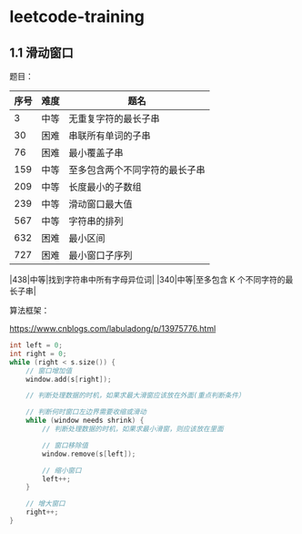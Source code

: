 # leetcode-training

## 1.1 滑动窗口 

题目：

|序号|难度|题名|
|-|-|-|
|3|中等|无重复字符的最长子串|
|30|困难|串联所有单词的子串|
|76|困难|最小覆盖子串|
|159|中等|至多包含两个不同字符的最长子串|
|209|中等|长度最小的子数组|
|239|中等|滑动窗口最大值|
|567|中等|字符串的排列|
|632|困难|最小区间|
|727|困难|最小窗口子序列|


|438|中等|找到字符串中所有字母异位词|
|340|中等|至多包含 K 个不同字符的最长子串|

算法框架：

<https://www.cnblogs.com/labuladong/p/13975776.html>

```c++
int left = 0;
int right = 0;
while (right < s.size()) {
    // 窗口增加值
    window.add(s[right]);

    // 判断处理数据的时机，如果求最大滑窗应该放在外面(重点判断条件）

    // 判断何时窗口左边界需要收缩或滑动
    while (window needs shrink) {
        // 判断处理数据的时机，如果求最小滑窗，则应该放在里面

        // 窗口移除值
        window.remove(s[left]);

        // 缩小窗口
        left++;
    }

    // 增大窗口
    right++;
}
```